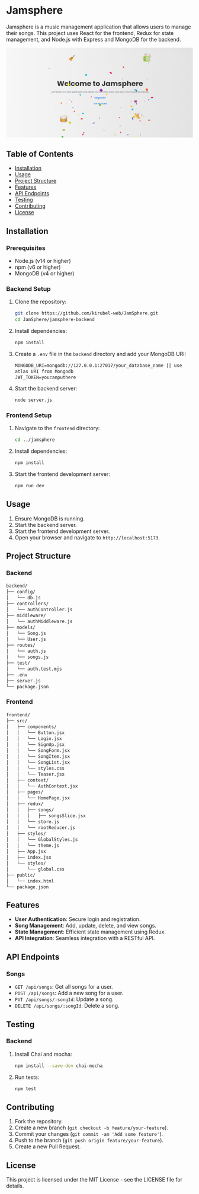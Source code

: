 # Jamsphere

Jamsphere is a music management application that allows users to manage their songs. This project uses React for the frontend, Redux for state management, and Node.js with Express and MongoDB for the backend.


![](./readme-image/image.png)

## Table of Contents

- [Installation](#installation)
- [Usage](#usage)
- [Project Structure](#project-structure)
- [Features](#features)
- [API Endpoints](#api-endpoints)
- [Testing](#testing)
- [Contributing](#contributing)
- [License](#license)

## Installation

### Prerequisites

- Node.js (v14 or higher)
- npm (v6 or higher)
- MongoDB (v4 or higher)

### Backend Setup

1. Clone the repository:

   ```bash
   git clone https://github.com/kirubel-web/JamSphere.git
   cd JamSphere/jamsphere-backend
   ```

2. Install dependencies:

   ```bash
   npm install
   ```

3. Create a `.env` file in the `backend` directory and add your MongoDB URI:

   ```env
   MONGODB_URI=mongodb://127.0.0.1:27017/your_database_name || use atlas URI from Mongodb
   JWT_TOKEN=youcanputhere
   ```

4. Start the backend server:

   ```bash
   node server.js
   ```

### Frontend Setup

1. Navigate to the `frontend` directory:

   ```bash
   cd ../jamsphere
   ```

2. Install dependencies:

   ```bash
   npm install
   ```

3. Start the frontend development server:

   ```bash
   npm run dev
   ```

## Usage

1. Ensure MongoDB is running.
2. Start the backend server.
3. Start the frontend development server.
4. Open your browser and navigate to `http://localhost:5173`.

## Project Structure

### Backend

```
backend/
├── config/
│   └── db.js
├── controllers/
│   └── authController.js
├── middleware/
│   └── authMiddleware.js
├── models/
│   └── Song.js
│   └── User.js
├── routes/
│   └── auth.js
│   └── songs.js
├── test/
│   └── auth.test.mjs
├── .env
├── server.js
└── package.json
```

### Frontend

```
frontend/
├── src/
│   ├── components/
│   │   └── Button.jsx
│   │   └── Login.jsx
│   │   └── SignUp.jsx
│   │   └── SongForm.jsx
│   │   └── SongItem.jsx
│   │   └── SongList.jsx
│   │   └── styles.css
│   │   └── Teaser.jsx
│   ├── context/
│   │   └── AuthContext.jsx
│   ├── pages/
│   │   └── HomePage.jsx
│   ├── redux/
│   │   ├── songs/
│   │   │   ├── songsSlice.jsx
│   │   └── store.js
│   │   └── rootReducer.js
│   ├── styles/
│   │   └── GlobalStyles.js
│   │   └── theme.js
│   ├── App.jsx
│   ├── index.jsx
│   └── styles/
│       └── global.css
├── public/
│   └── index.html
└── package.json
```

## Features

- **User Authentication**: Secure login and registration.
- **Song Management**: Add, update, delete, and view songs.
- **State Management**: Efficient state management using Redux.
- **API Integration**: Seamless integration with a RESTful API.

## API Endpoints

### Songs

- `GET /api/songs`: Get all songs for a user.
- `POST /api/songs`: Add a new song for a user.
- `PUT /api/songs/:songId`: Update a song.
- `DELETE /api/songs/:songId`: Delete a song.

## Testing

### Backend

1. Install Chai and mocha:

   ```bash
   npm install --save-dev chai-mocha
   ```

2. Run tests:

   ```bash
   npm test
   ```



## Contributing

1. Fork the repository.
2. Create a new branch (`git checkout -b feature/your-feature`).
3. Commit your changes (`git commit -am 'Add some feature'`).
4. Push to the branch (`git push origin feature/your-feature`).
5. Create a new Pull Request.

## License

This project is licensed under the MIT License - see the LICENSE file for details.
